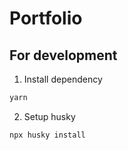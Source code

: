 # Portfolio

## For development

1. Install dependency

```bash
yarn
```

2. Setup husky

```bash
npx husky install

```
